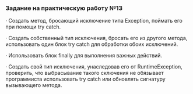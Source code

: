 ### Задание на практическую работу №13

· Создать метод, бросающий исключение типа Exception, поймать его при помощи try catch.

· Создать собственный тип исключения, бросать его из другого метода, использовать один блок try catch для обработки обоих исключений.

· Использовать блок finally для выполнения важных действий.

· Создать свой тип исключения, унаследовав его от RuntimeException, проверить, что выбрасывание такого сключения не обязывает программиста использовать try catch или обновлять сигнатуру вызывающего метода.
